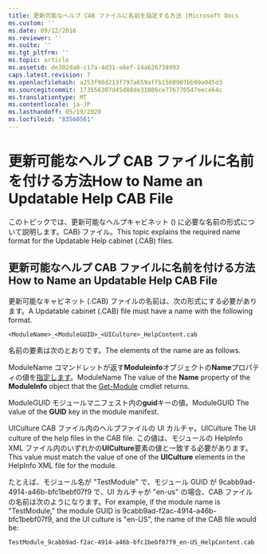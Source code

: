 ```yaml
---
title: 更新可能なヘルプ CAB ファイルに名前を指定する方法 |Microsoft Docs
ms.custom: ''
ms.date: 09/12/2016
ms.reviewer: ''
ms.suite: ''
ms.tgt_pltfrm: ''
ms.topic: article
ms.assetid: de302da0-c17a-4d31-a8ef-14a626738993
caps.latest.revision: 7
ms.openlocfilehash: a253f98d213f797a659affb1560907bb99a045d3
ms.sourcegitcommit: 173556307d45d88de31086ce776770547eece64c
ms.translationtype: MT
ms.contentlocale: ja-JP
ms.lasthandoff: 05/19/2020
ms.locfileid: "83560561"
---
```

# <a name="how-to-name-an-updatable-help-cab-file"></a><span data-ttu-id="601c0-102">更新可能なヘルプ CAB ファイルに名前を付ける方法</span><span class="sxs-lookup"><span data-stu-id="601c0-102">How to Name an Updatable Help CAB File</span></span>

<span data-ttu-id="601c0-103">このトピックでは、更新可能なヘルプキャビネット () に必要な名前の形式について説明します。CAB) ファイル。</span><span class="sxs-lookup"><span data-stu-id="601c0-103">This topic explains the required name format for the Updatable Help cabinet (.CAB) files.</span></span>

## <a name="how-to-name-an-updatable-help-cab-file"></a><span data-ttu-id="601c0-104">更新可能なヘルプ CAB ファイルに名前を付ける方法</span><span class="sxs-lookup"><span data-stu-id="601c0-104">How to Name an Updatable Help CAB File</span></span>

<span data-ttu-id="601c0-105">更新可能なキャビネット (.CAB) ファイルの名前は、次の形式にする必要があります。</span><span class="sxs-lookup"><span data-stu-id="601c0-105">A Updatable cabinet (.CAB) file must have a name with the following format.</span></span>

`<ModuleName>_<ModuleGUID>_<UICulture>_HelpContent.cab`

<span data-ttu-id="601c0-106">名前の要素は次のとおりです。</span><span class="sxs-lookup"><span data-stu-id="601c0-106">The elements of the name are as follows.</span></span>

<span data-ttu-id="601c0-107">ModuleName コマンドレットが返す**Moduleinfo**オブジェクトの**Name**プロパティの値を[指定します](/powershell/module/Microsoft.PowerShell.Core/Get-Module)。</span><span class="sxs-lookup"><span data-stu-id="601c0-107">ModuleName The value of the **Name** property of the **ModuleInfo** object that the [Get-Module](/powershell/module/Microsoft.PowerShell.Core/Get-Module) cmdlet returns.</span></span>

<span data-ttu-id="601c0-108">ModuleGUID モジュールマニフェスト内の**guid**キーの値。</span><span class="sxs-lookup"><span data-stu-id="601c0-108">ModuleGUID The value of the **GUID** key in the module manifest.</span></span>

<span data-ttu-id="601c0-109">UICulture CAB ファイル内のヘルプファイルの UI カルチャ。</span><span class="sxs-lookup"><span data-stu-id="601c0-109">UICulture The UI culture of the help files in the CAB file.</span></span> <span data-ttu-id="601c0-110">この値は、モジュールの HelpInfo XML ファイル内のいずれかの**UICulture**要素の値と一致する必要があります。</span><span class="sxs-lookup"><span data-stu-id="601c0-110">This value must match the value of one of the **UICulture** elements in the HelpInfo XML file for the module.</span></span>

<span data-ttu-id="601c0-111">たとえば、モジュール名が "TestModule" で、モジュール GUID が 9cabb9ad-4914-a46b-bfc1bebf07f9 で、UI カルチャが "en-us" の場合、CAB ファイルの名前は次のようになります。</span><span class="sxs-lookup"><span data-stu-id="601c0-111">For example, if the module name is "TestModule," the module GUID is 9cabb9ad-f2ac-4914-a46b-bfc1bebf07f9, and the UI culture is "en-US", the name of the CAB file would be:</span></span>

`TestModule_9cabb9ad-f2ac-4914-a46b-bfc1bebf07f9_en-US_HelpContent.cab`
